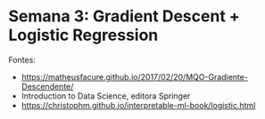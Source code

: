 # Semana 3: Gradient Descent + Logistic Regression

Fontes:
- https://matheusfacure.github.io/2017/02/20/MQO-Gradiente-Descendente/
- Introduction to Data Science, editora Springer
- https://christophm.github.io/interpretable-ml-book/logistic.html
